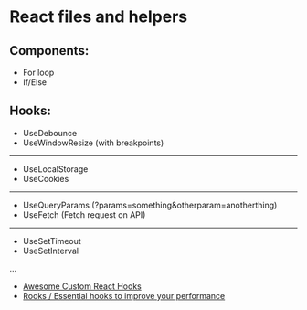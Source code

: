 # React files and helpers

## Components:

- For loop
- If/Else

## Hooks:

- UseDebounce
- UseWindowResize (with breakpoints)

------

- UseLocalStorage
- UseCookies

------

- UseQueryParams (?params=something&otherparam=anotherthing)
- UseFetch (Fetch request on API)

------

- UseSetTimeout
- UseSetInterval

...

- [Awesome Custom React Hooks](https://github.com/rehooks/awesome-react-hooks)
- [Rooks / Essential hooks to improve your performance](https://react-hooks.org/docs/)
